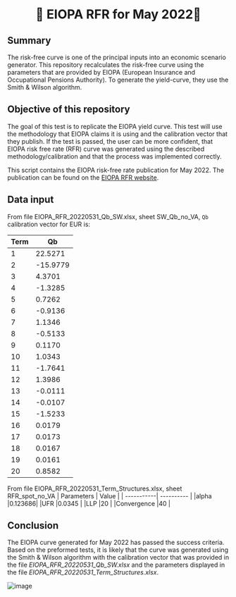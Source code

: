 <h1 align="center" style="border-botom: none">
  <b>
    🐍 EIOPA RFR for May 2022🐍     
  </b>
</h1>

## Summary
The risk-free curve is one of the principal inputs into an economic scenario generator. This repository recalculates the risk-free curve using the parameters that are provided by EIOPA (European Insurance and Occupational Pensions Authority). To generate the yield-curve, they use the Smith & Wilson algorithm.

## Objective of this repository

The goal of this test is to replicate the EIOPA yield curve. This test will use the methodology that EIOPA claims it is using and the calibration vector that they publish. If the test is passed, the user can be more confident, that EIOPA risk free rate (RFR) curve was generated using the described methodology/calibration and that the process was implemented correctly. 

This script contains the EIOPA risk-free rate publication for May 2022. The publication can be found on the [EIOPA RFR website](https://www.eiopa.europa.eu/tools-and-data/risk-free-interest-rate-term-structures_en).

## Data input
From file EIOPA_RFR_20220531_Qb_SW.xlsx, sheet SW_Qb_no_VA, `Qb` calibration vector for EUR is: 

| Term       | Qb         | 
| -----------| ---------- | 
|1|	 22.5271| 
|2	|-15.9779 |
|3	| 4.3701 |
|4	|-1.3285 |
|5	| 0.7262 |
|6	|-0.9136 |
|7	| 1.1346 |
|8	|-0.5133 |
|9	| 0.1170 |
|10|	 1.0343 |
|11|	-1.7641 |
|12|	 1.3986 |
|13|	-0.0111 |
|14|	-0.0107 |
|15|	-1.5233 |
|16|	 0.0179 |
|17|	 0.0173 |
|18|	 0.0167 |
|19|	 0.0161 |
|20|	 0.8582 |

From file EIOPA_RFR_20220531_Term_Structures.xlsx, sheet RFR_spot_no_VA
| Parameters  | Value     | 
| -----------| ---------- | 
|alpha	|0.123686|
|UFR	|0.0345 |
|LLP	|20 |
|Convergence	|40 |

## Conclusion

The EIOPA curve generated for May 2022 has passed the success criteria. Based on the preformed tests, it is likely that the curve was generated using the Smith & Wilson algorithm with the calibration vector that was provided in the file *EIOPA_RFR_20220531_Qb_SW.xlsx* and the parameters displayed in the file *EIOPA_RFR_20220531_Term_Structures.xlsx*.

![image](https://user-images.githubusercontent.com/95974474/210177727-6c0f213a-e35d-4fee-a291-eb64f3a59403.png)

